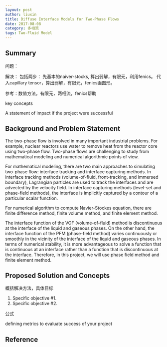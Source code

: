 ```yaml
---
layout: post
author: liuxin
title: Diffuse Interface Models for Two-Phase Flows   
date: 2017-08-08
category: 多相流
tags: Two-Fluid Model
---
```


## Summary 
问题：

解决：
包括两步：
先基本的naiver-stocks, 算出弱解，有限元，利用fenics。
代入capillary tensor，算出弱解，有限元，fenics画图形。

参考：数值方法，有限元，两相流，fenics帮助

key concepts

A statement of impact if the project were successful 

## Background and Problem Statement 

The two-phase flow is involved in many important industrial problems. For example, nuclear reactors use water to remove heat from the reactor core using two-phase flow. Two-phase flows are challenging to study from mathematical modeling and numerical algorithmic points of view.

For mathematical modeling, there are two main approaches to simulating two-phase flow: interface tracking and interface capturing methods. In interface tracking methods (volume-of-fluid, front-tracking, and immersed boundary), Lagrangian particles are used to track the interfaces and are advected by the velocity field. In interface capturing methods (level-set and phase-field methods), the interface is implicitly captured by a contour of a particular scalar function.

For numerical algorithm to compute Navier-Stockes equation, there are finite difference method, finite volume method, and finite element method.

The interface function of the VOF (volume-of-fluid) method is discontinuous at the interface of the liquid and gaseous phases. On the other hand, the interface function of the PFM (phase-field method) varies continuously or smoothly in the vicinity of the interface of the liquid and gaseous phases. In terms of numerical stability, it is more advantageous to solve a function that is continuous at an interface rather than a function that is discontinuous at the interface. Therefore, in this project, we will use phase field method and finite element method.

## Proposed Solution and Concepts 
概括解决方法，具体目标
1. Specific objective #1.
2. Specific objective #2.

公式

defining metrics to evaluate success of your project 

## Reference 

  

 

